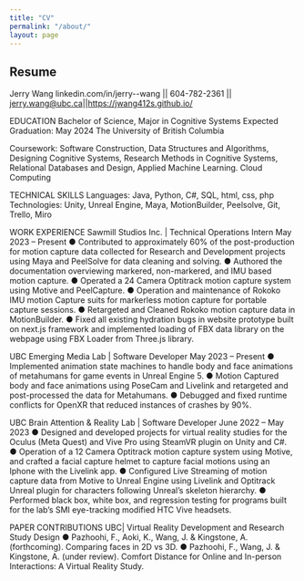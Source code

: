 ```yaml
---
title: "CV"
permalink: "/about/"
layout: page
---
```


## Resume

Jerry Wang
linkedin.com/in/jerry--wang || 604-782-2361 || jerry.wang@ubc.ca||https://jwang412s.github.io/

EDUCATION
Bachelor of Science, Major in Cognitive Systems Expected Graduation: May 2024
The University of British Columbia

Coursework: Software Construction, Data Structures and Algorithms, Designing Cognitive Systems,
Research Methods in Cognitive Systems, Relational Databases and Design, Applied Machine Learning.
Cloud Computing

TECHNICAL SKILLS
Languages: Java, Python, C#, SQL, html, css, php
Technologies: Unity, Unreal Engine, Maya, MotionBuilder, Peelsolve, Git, Trello, Miro

WORK EXPERIENCE
Sawmill Studios Inc. | Technical Operations Intern
May 2023 – Present
● Contributed to approximately 60% of the post-production for motion capture data collected for
Research and Development projects using Maya and PeelSolve for data cleaning and solving.
● Authored the documentation overviewing markered, non-markered, and IMU based motion capture.
● Operated a 24 Camera Optitrack motion capture system using Motive and PeelCapture.
● Operation and maintenance of Rokoko IMU motion Capture suits for markerless motion capture for
portable capture sessions.
● Retargeted and Cleaned Rokoko motion capture data in MotionBuilder.
● Fixed all existing hydration bugs in website prototype built on next.js framework and implemented
loading of FBX data library on the webpage using FBX Loader from Three.js library.

UBC Emerging Media Lab | Software Developer
May 2023 – Present
● Implemented animation state machines to handle body and face animations of metahumans for
game events in Unreal Engine 5.
● Motion Captured body and face animations using PoseCam and Livelink and retargeted and
post-processed the data for Metahumans.
● Debugged and fixed runtime conflicts for OpenXR that reduced instances of crashes by 90%.

UBC Brain Attention & Reality Lab | Software Developer
June 2022 – May 2023
● Designed and developed projects for virtual reality studies for the Oculus (Meta Quest) and Vive Pro
using SteamVR plugin on Unity and C#.
● Operation of a 12 Camera Optitrack motion capture system using Motive, and crafted a facial
capture helmet to capture facial motions using an Iphone with the Livelink app.
● Configured Live Streaming of motion capture data from Motive to Unreal Engine using Livelink and
Optitrack Unreal plugin for characters following Unreal’s skeleton hierarchy.
● Performed black box, white box, and regression testing for programs built for the lab’s SMI
eye-tracking modified HTC Vive headsets.

PAPER CONTRIBUTIONS
UBC| Virtual Reality Development and Research Study Design
● Pazhoohi, F., Aoki, K., Wang, J. & Kingstone, A. (forthcoming). Comparing faces in 2D vs 3D.
● Pazhoohi, F., Wang, J. & Kingstone, A. (under review). Comfort Distance for Online and In-person
Interactions: A Virtual Reality Study.
